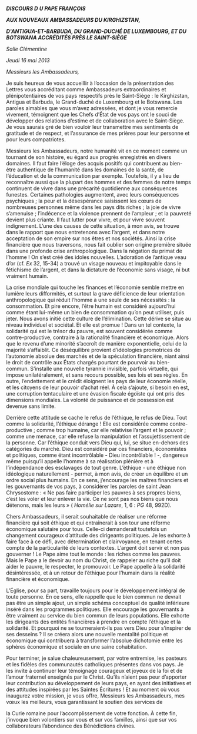 ***DISCOURS D*** ***U PAPE FRANÇOIS***

***AUX NOUVEAUX AMBASSADEURS DU KIRGHIZSTAN,***

***D'ANTIGUA-ET-BARBUDA, DU GRAND-DUCHÉ DE LUXEMBOURG, ET DU BOTSWANA ACCRÉDITÉS PRÈS LE SAINT-SIÈGE***

*Salle Clémentine*

*Jeudi 16 mai 2013*

*Messieurs les Ambassadeurs,*

Je suis heureux de vous accueillir à l’occasion de la présentation des Lettres vous accréditant comme Ambassadeurs extraordinaires et plénipotentiaires de vos pays respectifs près le Saint-Siège : le Kirghizstan, Antigua et Barbuda, le Grand-duché de Luxembourg et le Botswana. Les paroles aimables que vous m’avez adressées, et dont je vous remercie vivement, témoignent que les Chefs d’État de vos pays ont le souci de développer des relations d’estime et de collaboration avec le Saint-Siège. Je vous saurais gré de bien vouloir leur transmettre mes sentiments de gratitude et de respect, et l’assurance de mes prières pour leur personne et pour leurs compatriotes.

Messieurs les Ambassadeurs, notre humanité vit en ce moment comme un tournant de son histoire, eu égard aux progrès enregistrés en divers domaines. Il faut faire l’éloge des acquis positifs qui contribuent au bien-être authentique de l’humanité dans les domaines de la santé, de l’éducation et de la communication par exemple. Toutefois, il y a lieu de reconnaître aussi que la plupart des hommes et des femmes de notre temps continuent de vivre dans une précarité quotidienne aux conséquences funestes. Certaines pathologies augmentent, avec leurs conséquences psychiques ; la peur et la désespérance saisissent les cœurs de nombreuses personnes même dans les pays dits riches ; la joie de vivre s’amenuise ; l’indécence et la violence prennent de l’ampleur ; et la pauvreté devient plus criante. Il faut lutter pour vivre, et pour vivre souvent indignement. L’une des causes de cette situation, à mon avis, se trouve dans le rapport que nous entretenons avec l’argent, et dans notre acceptation de son empire sur nos êtres et nos sociétés. Ainsi la crise financière que nous traversons, nous fait oublier son origine première située dans une profonde crise anthropologique. Dans la négation du primat de l’homme ! On s’est créé des idoles nouvelles. L’adoration de l’antique veau d’or (cf. *Ex* 32, 15-34) a trouvé un visage nouveau et impitoyable dans le fétichisme de l’argent, et dans la dictature de l’économie sans visage, ni but vraiment humain.

La crise mondiale qui touche les finances et l’économie semble mettre en lumière leurs difformités, et surtout la grave déficience de leur orientation anthropologique qui réduit l’homme à une seule de ses nécessités : la consommation. Et pire encore, l’être humain est considéré aujourd’hui comme étant lui-même un bien de consommation qu’on peut utiliser, puis jeter. Nous avons initié cette culture de l’élimination. Cette dérive se situe au niveau individuel et sociétal. Et elle est promue ! Dans un tel contexte, la solidarité qui est le trésor du pauvre, est souvent considérée comme contre-productive, contraire à la rationalité financière et économique. Alors que le revenu d’une minorité s’accroît de manière exponentielle, celui de la majorité s’affaiblit. Ce déséquilibre provient d’idéologies promotrices de l’autonomie absolue des marchés et de la spéculation financière, niant ainsi le droit de contrôle aux États chargés pourtant de pourvoir au bien-commun. S’installe une nouvelle tyrannie invisible, parfois virtuelle, qui impose unilatéralement, et sans recours possible, ses lois et ses règles. En outre, l’endettement et le crédit éloignent les pays de leur économie réelle, et les citoyens de leur pouvoir d’achat réel. À cela s’ajoute, si besoin en est, une corruption tentaculaire et une évasion fiscale égoïste qui ont pris des dimensions mondiales. La volonté de puissance et de possession est devenue sans limite.

Derrière cette attitude se cache le refus de l’éthique, le refus de Dieu. Tout comme la solidarité, l’éthique dérange ! Elle est considérée comme contre-productive ; comme trop humaine, car elle relativise l’argent et le pouvoir ; comme une menace, car elle refuse la manipulation et l’assujettissement de la personne. Car l’éthique conduit vers Dieu qui, lui, se situe en-dehors des catégories du marché. Dieu est considéré par ces financiers, économistes et politiques, comme étant incontrôlable **\-** Dieu incontrôlable ! **-**, dangereux même puisqu’il appelle l’homme à sa réalisation plénière et à l’indépendance des esclavages de tout genre. L’éthique - une éthique non idéologique naturellement - permet, à mon avis, de créer un équilibre et un ordre social plus humains. En ce sens, j’encourage les maîtres financiers et les gouvernants de vos pays, à considérer les paroles de saint Jean Chrysostome : « Ne pas faire participer les pauvres à ses propres biens, c’est les voler et leur enlever la vie. Ce ne sont pas nos biens que nous détenons, mais les leurs » ( *Homélie sur Lazare*, 1, 6 : *PG* 48, 992D).

Chers Ambassadeurs, il serait souhaitable de réaliser une réforme financière qui soit éthique et qui entraînerait à son tour une réforme économique salutaire pour tous. Celle-ci demanderait toutefois un changement courageux d’attitude des dirigeants politiques. Je les exhorte à faire face à ce défi, avec détermination et clairvoyance, en tenant certes compte de la particularité de leurs contextes. L’argent doit servir et non pas gouverner ! Le Pape aime tout le monde : les riches comme les pauvres. Mais le Pape a le devoir au nom du Christ, de rappeler au riche qu’il doit aider le pauvre, le respecter, le promouvoir. Le Pape appelle à la solidarité désintéressée, et à un retour de l’éthique pour l’humain dans la réalité financière et économique.

L’Église, pour sa part, travaille toujours pour le développement intégral de toute personne. En ce sens, elle rappelle que le bien commun ne devrait pas être un simple ajout, un simple schéma conceptuel de qualité inférieure inséré dans les programmes politiques. Elle encourage les gouvernants à être vraiment au service du bien commun de leurs populations. Elle exhorte les dirigeants des entités financières à prendre en compte l’éthique et la solidarité. Et pourquoi ne se tourneraient-ils pas vers Dieu pour s’inspirer de ses desseins ? Il se créera alors une nouvelle mentalité politique et économique qui contribuera à transformer l’absolue dichotomie entre les sphères économique et sociale en une saine cohabitation.

Pour terminer, je salue chaleureusement, par votre entremise, les pasteurs et les fidèles des communautés catholiques présentes dans vos pays. Je les invite à continuer leur témoignage courageux et joyeux de la foi et de l’amour fraternel enseignés par le Christ. Qu’ils n’aient pas peur d’apporter leur contribution au développement de leurs pays, en ayant des initiatives et des attitudes inspirées par les Saintes Écritures ! Et au moment où vous inaugurez votre mission, je vous offre, Messieurs les Ambassadeurs, mes vœux les meilleurs, vous garantissant le soutien des services de

la Curie
romaine pour l’accomplissement de votre fonction. À cette fin, j’invoque bien volontiers sur vous et sur vos familles, ainsi que sur vos collaborateurs l’abondance des Bénédictions divines.
